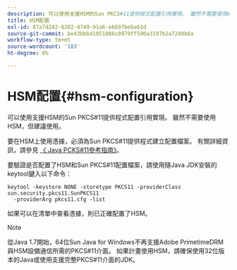 ```yaml
---
description: 可以使用支援HSM的Sun PKCS#11提供程式配置引用實現。 雖然不需要使用HSM，但建議使用。
title: HSM配置
exl-id: 87a7d242-8202-4749-91a6-e6697be6a61d
source-git-commit: be43bbbd1051886c8979ff590a3197b2a7249b6a
workflow-type: tm+mt
source-wordcount: '183'
ht-degree: 0%

---
```


# HSM配置{#hsm-configuration}

可以使用支援HSM的Sun PKCS#11提供程式配置引用實現。 雖然不需要使用HSM，但建議使用。

要在HSM上使用憑據，必須為Sun PKCS#11提供程式建立配置檔案。 有關詳細資訊，請參見 [《 Java PCKS#11參考指南》](https://docs.oracle.com/javase/1.5.0/docs/guide/security/p11guide.html)。

要驗證是否配置了HSM和Sun PKCS#11配置檔案，請使用隨Java JDK安裝的keytool鍵入以下命令：

```
keytool -keystore NONE -storetype PKCS11 -providerClass sun.security.pkcs11.SunPKCS11 
  -providerArg pkcs11.cfg -list
```

如果可以在清單中查看憑據，則已正確配置了HSM。

>[!NOTE]
>
>從Java 1.7開始，64位Sun Java for Windows不再支援Adobe PrimetimeDRM與HSM設備通信所需的PKCS#11介面。 如果計畫使用HSM，請確保使用32位版本的Java或使用支援完整PKCS#11介面的JDK。
